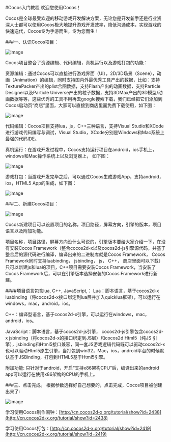 #Cocos入门教程
欢迎您使用Cocos！

Cocos是全球最受欢迎的移动游戏开发解决方案，无论您是开发新手还是行业资深人士都可以使用Cocos极大地提升游戏开发效率，降低沟通成本，实现游戏的快速迭代，Cocos专为手游而生，专为您而生！

###一、认识Cocos项目：

![image](res/image001.png)

Cocos项目整合了资源编辑、代码编辑，真机运行以及游戏打包的功能：

资源编辑：通过Cocos可以直接进行游戏界面（UI），2D/3D场景（Scene），动画（Animation）的编辑，同时支持国内外最优秀工具产出的数据，比如：支持TexturePacker产出的plist合图数据，支持Flash产出的动画数据，支持Particle Designer以及Particle Universe产出的粒子数据，支持3DMax产出的3D模型/动画数据等等，这些优秀的工具不用再去google搜索下载，我们已经把它们添加到Cocos启动页“商店”里面，大家可以直接到商店里面免费下载使用，如下图：

![image](res/image002.png)

代码编辑：Cocos项目支持lua，js，C++三种语言，支持Visual Studio和XCode进行游戏代码编写与调试，Visual Studio，XCode分别是Windows和Mac系统上最强的代码IDE。

真机运行：在游戏开发过程中，Cocos支持运行项目在android，ios手机上，windows和Mac操作系统上以及浏览器上， 如下图：

![image](res/image003.png)

游戏打包：当游戏开发完毕之后，可以通过Cocos生成游戏App，支持android，ios，HTML5 App的生成，如下图：

![image](res/image004.png)


###二、新建Cocos项目：

![image](res/image005.png)
 
Cocos新建项目可以设置项目的名称，项目路径，屏幕方向，引擎的版本，项目语言以及附加功能。

项目名称，项目路径，屏幕方向没什么可说的，引擎版本要给大家介绍一下，在没有安装Cocos Framework（整合cocos2d-x以及cocos2d-js引擎源代码，并基于整合后的源代码进行编译，编译出来的二进制库就是Cocos Framework， Cocos Framework同时支持luabinding， jsbinding， js， C++， 商店里面可以下载）只可以新建js和lua的项目，C++项目需要安装Cocos Framework，当安装了Cocos Framework后，可以在引擎版本选择安装的Cocos Framework进行新建。

####项目语言包含lua, C++, JavaScript,：
  Lua：脚本语言，基于cocos2d-x luabinding（将cocos2d-x接口绑定到lua层并加入quicklua框架），可以运行在windows，mac，android，ios。

  C++：编译型语言，基于cocos2d-x引擎，可以运行在windows，mac，android，ios。

  JavaScript：脚本语言，基于cocos2d-js引擎， cocos2d-js引擎包含cocos2d-x jsbinding（将cocos2d-x的接口绑定到JS层）和cocos2d Html5（纯JS 引擎），jsbinding和Html5接口兼容，同一套JS游戏逻辑代码既可以驱动cocos2d-x也可以驱动Html5原生引擎，当打包到win32，Mac，ios，android平台的时候默认基于JSBinding，打包到HTML5基于Html5引擎。

附加功能: 只针对于android，开启“支持x86架构CPU”后，编译出来的android app可以运行在使用x86架构的CPU的手机上。

###三、点击完成。
   根据参数选择好自己想要的，点击完成，Cocos项目被创建出来了:

![image](res/image006.png)

   学习使用Cocos制作闹钟：[http://cn.cocos2d-x.org/tutorial/show?id=2438](http://cn.cocos2d-x.org/tutorial/show?id=2438)

   学习使用Cocos打包：[http://cn.cocos2d-x.org/tutorial/show?id=2419](http://cn.cocos2d-x.org/tutorial/show?id=2419)

